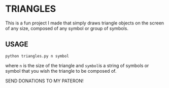 # TRIANGLES

This is a fun project I made that simply draws triangle objects on the screen of any size, composed of any symbol or group of symbols.

## USAGE

`python triangles.py n symbol`

where `n` is the size of the triangle
and `symbol`is a string of symbols or symbol that you wish the triangle to be composed of.

SEND DONATIONS TO MY PATERON!
